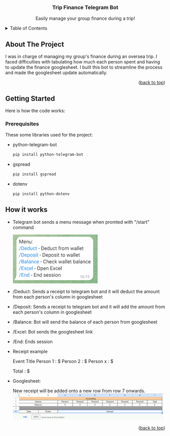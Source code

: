 <!-- PROJECT LOGO -->
<br />
<div align="center">
<h3 align="center">Trip Finance Telegram Bot</h3>

  <p align="center">
    Easily manage your group finance during a trip!
    <br />
  </p>
</div>



<!-- TABLE OF CONTENTS -->
<details>
  <summary>Table of Contents</summary>
  <ol>
    <li>
      <a href="#about-the-project">About The Project</a>
    </li>
    <li>
      <a href="#getting-started">Getting Started</a>
      <ul>
        <li><a href="#prerequisites">Prerequisites</a></li>
      </ul>
    </li>
    <li><a href="#how-it-works">How It Works</a></li>
  </ol>
</details>



<!-- ABOUT THE PROJECT -->
## About The Project

I was in charge of managing my group's finance during an oversea trip. I faced difficulties with tabulating how much each person spent and having to update the finance googlesheet.
I built this bot to streamline the process and made the googlesheet update automatically.
<p align="right">(<a href="#readme-top">back to top</a>)</p>


<!-- GETTING STARTED -->
## Getting Started

Here is how the code works:

### Prerequisites

These some libraries used for the project:

* python-telegram-bot
  ```sh
  pip install python-telegram-bot
  ```
* gspread
  ```sh
  pip install gspread
  ```
* dotenv
  ```sh
  pip install python-dotenv
  ```

<!-- How it works -->
## How it works

* Telegram bot sends a menu message when promted with "/start" command

  ![alt text][Menu]

* /Deduct:
    Sends a receipt to telegram bot and it will deduct the amount from each person's column in googlesheet
* /Deposit:
    Sends a receipt to telegram bot and it will add the amount from each person's column in googlesheet
* /Balance:
    Bot will send the balance of each person from googlesheet
* /Excel:
    Bot sends the googlesheet link
* /End:
    Ends session

* Receipt example

    Event Title
    Person 1 : $
    Person 2 : $
    Person x : $

    Total : $

* Googlesheet:

  New receipt will be added onto a new row from row 7 onwards.
![alt text][Googlesheet]


<p align="right">(<a href="#readme-top">back to top</a>)</p>

[Googlesheet]: https://github.com/JamesTzh/Trip_Finance_Telegram_Bot/blob/main/Googlesheet%20Template.png
[Menu]: https://github.com/JamesTzh/Trip_Finance_Telegram_Bot/blob/main/Menu.png
